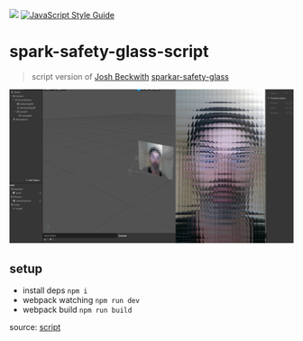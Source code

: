 ![](https://img.shields.io/badge/sdk-v73-green) [![JavaScript Style Guide](https://img.shields.io/badge/code_style-standard-brightgreen.svg)](https://standardjs.com)

# spark-safety-glass-script
> script version of [Josh Beckwith](https://github.com/positlabs) [sparkar-safety-glass](https://github.com/positlabs/spark-safety-glass)

![preview](./preview.jpg)

## setup

* install deps `npm i`
* webpack watching `npm run dev`
* webpack build `npm run build`

source: [script](./src/index.js)